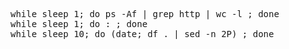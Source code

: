<pre>
while sleep 1; do ps -Af | grep http | wc -l ; done
while sleep 1; do : ; done
while sleep 10; do (date; df . | sed -n 2P) ; done
</pre>

